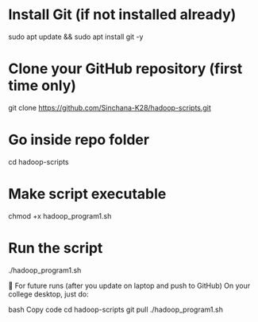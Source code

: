 # Install Git (if not installed already)
sudo apt update && sudo apt install git -y  <br>

# Clone your GitHub repository (first time only)
git clone https://github.com/Sinchana-K28/hadoop-scripts.git

# Go inside repo folder
cd hadoop-scripts

# Make script executable
chmod +x hadoop_program1.sh

# Run the script
./hadoop_program1.sh



🔄 For future runs (after you update on laptop and push to GitHub)
On your college desktop, just do:

bash
Copy code
cd hadoop-scripts
git pull
./hadoop_program1.sh
